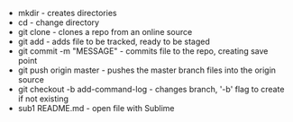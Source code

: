 * mkdir - creates directories
* cd - change directory
* git clone <URL> - clones a repo from an online source
* git add <FILENAME> - adds file to be tracked, ready to be staged
* git commit -m "MESSAGE" - commits file to the repo, creating save point
* git push origin master - pushes the master branch files into the origin source
* git checkout -b add-command-log - changes branch, '-b' flag to create if not existing
* sub1 README.md - open file with Sublime
